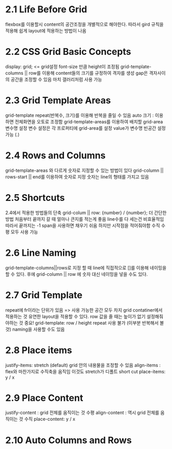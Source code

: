 # 2.1 Life Before Grid
flexbox를 이용할시 content의 공간조정을 개별적으로 해야한다.
따라서 gird 규칙을 적용해 쉽게 layout에 적용하는 방법이 나옴

# 2.2 CSS Grid Basic Concepts
display: grid; <= grid설정
font-size 만큼 height이 조정됨
grid-template-columns || row를 이용해 content들의 크기를 규정하여 격자를 생성
gap은 격자사이의 공간을 조정할 수 있음
마치 갤러리처럼 사용 가능

# 2.3 Grid Template Areas
grid-template repeat(반복수, 크기)를 이용해 반복을 줄일 수 있음
auto 크기 : 이용하면 전체화면을 오토로 조정함
grid-template-areas를 이용하여 배치할 grid-area 변수명 설정
변수 설정은 각 프로퍼티에 grid-area를 설정 value가 변수명
빈공간 설정 가능 (.)

# 2.4 Rows and Columns
grid-template-areas 와 다르게 숫자로 지정할 수 있는 방법이 있다
grid-column || rows-start || end를 이용하여 숫자로 지정
숫자는 line의 형태를 가지고 있음

# 2.5 Shortcuts
2.4에서 적용한 방법들의 단축
grid-colum || row: {number} / {number};
더 간단한 방법
처음부터 끝까지 갈 때 얼마나 큰지를 적는게 좋음
line수를 다 세는건 비효율적임 따라서 끝까지는 -1
span을 사용하면 채우기 쉬움 하지만 시작점을 적어줘야함
수직 수평 모두 사용 가능

# 2.6 Line Naming
grid-template-columns||rows로 지정 할 때 line에 직접적으로 []를 이용해 네이밍을 할 수 있다. 후에 grid-column || row 에 숫자 대신 네이밍을 넣을 수도 있다.

# 2.7 Grid Template
repeat에 fr이라는 단위가 있음 => 사용 가능한 공간 모두 차지
grid contatiner에서 적용하는 것
유연한 layout을 적용할 수 있다.
row 값을 줄 때는 높이가 없기 설정해줘야하는 것 중요!
grid-template: row / height
repeat 사용 불가 (이부분 반복해서 볼 것)
naming을 사용할 수도 있음

# 2.8 Place items
justify-items: stretch (default) grid 안의 내용물을 조정할 수 있음
align-items : flex와 마찬가지로 수직축을 움직임 이것도 stretch가 디폴트
short cut place-items: y / x

# 2.9 Place Content
justify-content : grid 전체를 움직이는 것 수평
align-content : 역시 grid 전체를 움직이는 것 수직
place-content: y / x

# 2.10 Auto Columns and Rows